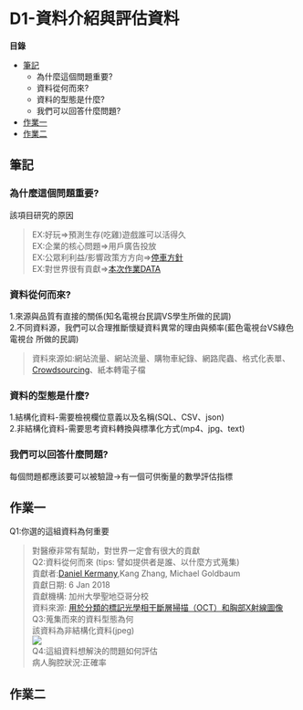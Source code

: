 # D1-資料介紹與評估資料
**目錄**
* [筆記](#筆記)
	* 為什麼這個問題重要?
	* 資料從何而來?
	* 資料的型態是什麼?
	* 我們可以回答什麼問題?
* [作業一](#作業一)
* [作業二](#作業二)

## 筆記
### 為什麼這個問題重要?
該項目研究的原因  
>EX:好玩=>預測生存(吃雞)遊戲誰可以活得久  
>EX:企業的核⼼問題=>用戶廣告投放  
>EX:公眾利利益/影響政策⽅方向=>[停車方針](https://www.kaggle.com/new-york-city/nyc-parking-tickets/home)  
>EX:對世界很有貢獻=>[本次作業DATA](https://www.kaggle.com/paultimothymooney/chest-xray-pneumonia)  
### 資料從何而來?
1.來源與品質有直接的關係(知名電視台民調VS學生所做的民調)  
2.不同資料源，我們可以合理推斷懷疑資料異常的理由與頻率(藍色電視台VS綠色電視台 所做的民調)  
> 資料來源如:網站流量、網站流量、購物車紀錄、網路爬蟲、格式化表單、[Crowdsourcing](https://en.wikipedia.org/wiki/Crowdsourcing)、紙本轉電子檔  
### 資料的型態是什麼?
1.結構化資料-需要檢視欄位意義以及名稱(SQL、CSV、json)  
2.非結構化資料-需要思考資料轉換與標準化方式(mp4、jpg、text)  
### 我們可以回答什麼問題?
每個問題都應該要可以被驗證→有一個可供衡量的數學評估指標  
## 作業一
Q1:你選的這組資料為何重要  
>對醫療非常有幫助，對世界一定會有很大的貢獻   
Q2:資料從何而來 (tips: 譬如提供者是誰、以什麼方式蒐集)  
>貢獻者:[Daniel Kermany](https://www.mendeley.com/profiles/daniel-kermany2/),Kang Zhang,  Michael Goldbaum  
>貢獻日期: 6 Jan 2018  
>貢獻機構: 加州大學聖地亞哥分校  
>資料來源: [用於分類的標記光學相干斷層掃描（OCT）和胸部X射線圖像](https://data.mendeley.com/datasets/rscbjbr9sj/2)  
Q3:蒐集而來的資料型態為何    
>該資料為非結構化資料(jpeg)   
>![](https://i.imgur.com/jZqpV51.png)  
Q4:這組資料想解決的問題如何評估  
>病人胸腔狀況:正確率
## 作業二
